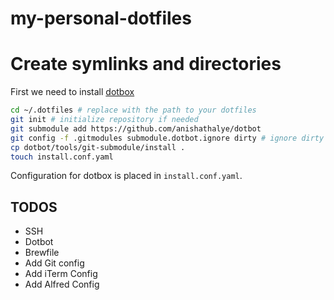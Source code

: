 # my-personal-dotfiles

# Create symlinks and directories
First we need to install [dotbox](https://github.com/anishathalye/dotbot)
```bash
cd ~/.dotfiles # replace with the path to your dotfiles
git init # initialize repository if needed
git submodule add https://github.com/anishathalye/dotbot
git config -f .gitmodules submodule.dotbot.ignore dirty # ignore dirty commits in the submodule
cp dotbot/tools/git-submodule/install .
touch install.conf.yaml
```
Configuration for dotbox is placed in `install.conf.yaml`.

## TODOS
- SSH
- Dotbot
- Brewfile
- Add Git config
- Add iTerm Config
- Add Alfred Config

